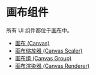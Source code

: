 # 画布组件

所有 UI 组件都位于[画布](UICanvas.html)中。

* [画布 (Canvas)](class-Canvas.html)
* [画布缩放器 (Canvas Scaler)](script-CanvasScaler.html)
* [画布组 (Canvas Group)](class-CanvasGroup.html)
* [画布渲染器 (Canvas Renderer)](class-CanvasRenderer.html)

